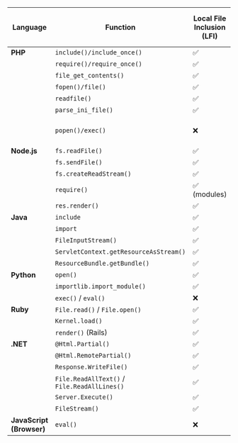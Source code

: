 | **Language**             | **Function**                                 | **Local File Inclusion (LFI)** | **Remote File Inclusion (RFI)** | **Code Execution**    |    
| ------------------------ | -------------------------------------------- | ------------------------------ | ------------------------------- | --------------------- |    
| **PHP**                  | `include()/include_once()`                   | ✅                              | ✅                               | ✅                     |    
|                          | `require()/require_once()`                   | ✅                              | ✅                               | ❌                     |    
|                          | `file_get_contents()`                        | ✅                              | ❌                               | ✅                     |    
|                          | `fopen()/file()`                             | ✅                              | ❌                               | ❌                     |    
|                          | `readfile()`                                 | ✅                              | ❌                               | ❌                     |    
|                          | `parse_ini_file()`                           | ✅                              | ❌                               | ❌                     |    
|                          | `popen()/exec()`                             | ❌                              | ❌                               | ✅ (with shell access) |    
| **Node.js**              | `fs.readFile()`                              | ✅                              | ❌                               | ❌                     |    
|                          | `fs.sendFile()`                              | ✅                              | ❌                               | ❌                     |    
|                          | `fs.createReadStream()`                      | ✅                              | ❌                               | ❌                     |    
|                          | `require()`                                  | ✅ (modules)                    | ❌                               | ❌                     |    
|                          | `res.render()`                               | ✅                              | ✅                               | ❌                     |    
| **Java**                 | `include`                                    | ✅                              | ❌                               | ❌                     |    
|                          | `import`                                     | ✅                              | ✅                               | ✅                     |    
|                          | `FileInputStream()`                          | ✅                              | ❌                               | ❌                     |    
|                          | `ServletContext.getResourceAsStream()`       | ✅                              | ❌                               | ❌                     |    
|                          | `ResourceBundle.getBundle()`                 | ✅                              | ❌                               | ❌                     |    
| **Python**               | `open()`                                     | ✅                              | ❌                               | ❌                     |    
|                          | `importlib.import_module()`                  | ✅                              | ❌                               | ❌                     |    
|                          | `exec()` / `eval()`                          | ❌                              | ❌                               | ✅                     |    
| **Ruby**                 | `File.read()` / `File.open()`                | ✅                              | ❌                               | ❌                     |    
|                          | `Kernel.load()`                              | ✅                              | ❌                               | ✅                     |    
|                          | `render()` (Rails)                           | ✅                              | ❌                               | ❌                     |    
| **.NET**                 | `@Html.Partial()`                            | ✅                              | ❌                               | ❌                     |    
|                          | `@Html.RemotePartial()`                      | ✅                              | ❌                               | ✅                     |    
|                          | `Response.WriteFile()`                       | ✅                              | ❌                               | ❌                     |    
|                          | `File.ReadAllText()` / `File.ReadAllLines()` | ✅                              | ❌                               | ❌                     |    
|                          | `Server.Execute()`                           | ✅                              | ❌                               | ✅                     |    
|                          | `FileStream()`                               | ✅                              | ❌                               | ❌                     |    
| **JavaScript (Browser)** | `eval()`                                     | ❌                              | ❌                               | ✅                     |    
